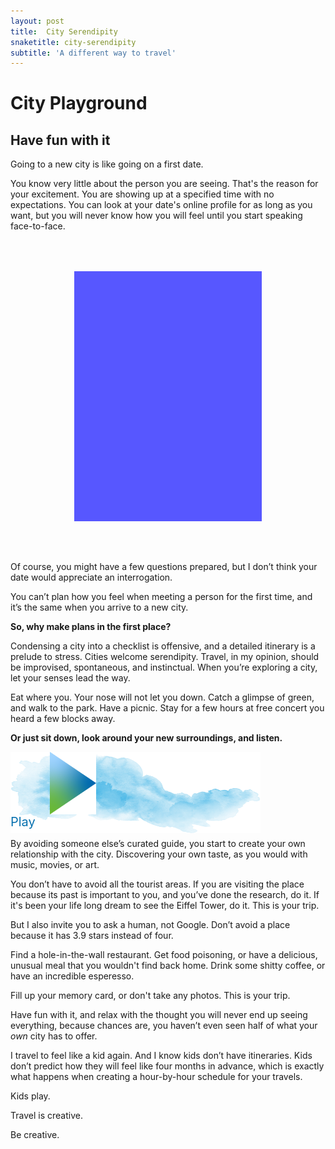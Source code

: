 ```yaml
---
layout: post
title:  City Serendipity
snaketitle: city-serendipity
subtitle: 'A different way to travel'
---
```

<canvas id='canvas' height='400' width='400'></canvas>
<h1>City Playground</h1>
<h2 class="mb-5">Have fun with it</h2>

Going to a new city is like going on a first date.

You know very little about the person you are seeing. That's the reason for your excitement. You are showing up at a specified time with no expectations. You can look at your date's online profile for as long as you want, but you will never know how you will feel until you start speaking face-to-face. 

<style>
#cards {
    margin: 0 auto;
    width:100%;
    height:500px;
    position: relative;
    overflow-y: hidden;
    overflow-x: hidden;
}
.card {
    height: 400px;
    width:300px;
    top:50px;
    right:0;left:0;
    margin:0 auto;
    background: blue;
    position: absolute;
    transition: transform 0.1s;
    z-index:99;
    opacity:0.3;
}

.card.active {
    z-index: 100;
    opacity:1;
}
.card.gone {
    transition: transform 1s;
}

.card.gone--right {
    transform: translate(150vh) rotate(70deg) !important;
}

.card.gone--left {
    transform: translate(-150vh) rotate(-70deg) !important;
}
</style>
<div id="cards">
    <div class="card"></div>
    <div class="card"></div>
    <div class="card"></div>
</div>


Of course, you might have a few questions prepared, but I don’t think your date would appreciate an interrogation.

You can’t plan how you feel when meeting a person for the first time, and it’s the same when you arrive to a new city.


**So, why make plans in the first place?**


Condensing a city into a checklist is offensive, and a detailed itinerary is a prelude to stress. 
Cities welcome serendipity. Travel, in my opinion, should be improvised, spontaneous, and instinctual.  When you’re exploring a city, let your senses lead the way.

Eat where you. Your nose will not let you down.
Catch a glimpse of green, and walk to the park. Have a picnic.
Stay for a few hours at free concert you heard a few blocks away. 

**Or just sit down, look around your new surroundings, and listen.**

<div class="text-center mt-5 mb-2 d-block" style="height:100px;position:relative" id="sounds" data-playing="false" role="switch" aria-checked="false">
    <audio src="assets/articles/city-serendipity/mp3/city-center.mp3" type="audio/mpeg"></audio>
    <img class="mx-auto" id="play" style="position:relative;height:100%;width:200px;object-fit:scale-down;cursor:pointer;" src="assets/articles/city-serendipity/img/play.png" />
    <img class="mx-auto" id="pause" style="position:relative;height:100%;width:200px;object-fit:scale-down;cursor:pointer;display:none" src="assets/articles/city-serendipity/img/pause.png" />
    <img class="mx-auto" id="watercolor" style="height:130px;width:400px;position:absolute;left:0;top:0;right:0;z-index:-1" src="assets/articles/city-serendipity/img/watercolor.png" />
</div>
<div class="text-center mb-5" id="sounds-text" style="color:#0871AF;font-size:20px;">Play</div> 


By avoiding someone else’s curated guide, you start to create your own relationship with the city. Discovering your own taste, as you would with music, movies, or art. 

You don’t have to avoid all the tourist areas. If you are visiting the place because its past is important to you, and you’ve done the research, do it. If it's been your life long dream to see the Eiffel Tower, do it. This is your trip. 

But I also invite you to ask a human, not Google. Don’t avoid a place because it has 3.9 stars instead of four.

Find a hole-in-the-wall restaurant. Get food poisoning, or have a delicious, unusual meal that you wouldn't find back home.
Drink some shitty coffee, or have an incredible esperesso.

Fill up your memory card, or don't take any photos.
This is your trip.

Have fun with it, and relax with the thought you will never end up seeing everything, because chances are, you haven’t even seen half of what your *own* city has to offer.

I travel to feel like a kid again. And I know kids don’t have itineraries. 
Kids don’t predict how they will feel like four months in advance, which is exactly what happens when creating a hour-by-hour schedule for your travels.

Kids play.

<div id="dice"></div>

Travel is creative.

Be creative.














